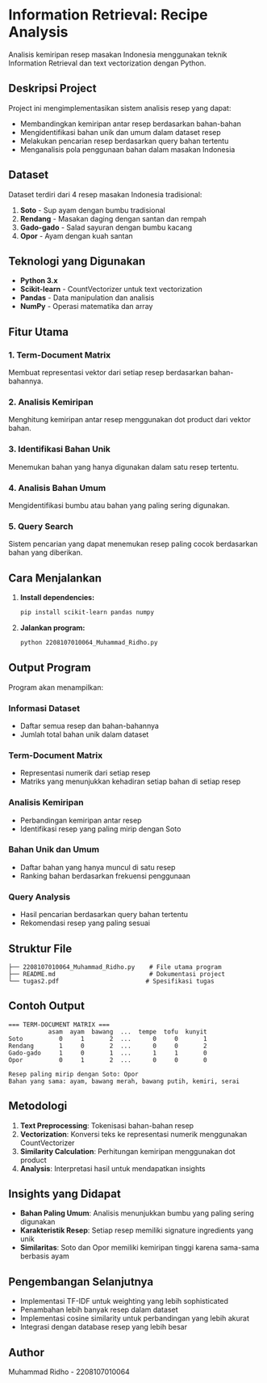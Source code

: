 # Information Retrieval: Recipe Analysis

Analisis kemiripan resep masakan Indonesia menggunakan teknik Information Retrieval dan text vectorization dengan Python.

## Deskripsi Project

Project ini mengimplementasikan sistem analisis resep yang dapat:

- Membandingkan kemiripan antar resep berdasarkan bahan-bahan
- Mengidentifikasi bahan unik dan umum dalam dataset resep
- Melakukan pencarian resep berdasarkan query bahan tertentu
- Menganalisis pola penggunaan bahan dalam masakan Indonesia

## Dataset

Dataset terdiri dari 4 resep masakan Indonesia tradisional:

1. **Soto** - Sup ayam dengan bumbu tradisional
2. **Rendang** - Masakan daging dengan santan dan rempah
3. **Gado-gado** - Salad sayuran dengan bumbu kacang
4. **Opor** - Ayam dengan kuah santan

## Teknologi yang Digunakan

- **Python 3.x**
- **Scikit-learn** - CountVectorizer untuk text vectorization
- **Pandas** - Data manipulation dan analisis
- **NumPy** - Operasi matematika dan array

## Fitur Utama

### 1. Term-Document Matrix

Membuat representasi vektor dari setiap resep berdasarkan bahan-bahannya.

### 2. Analisis Kemiripan

Menghitung kemiripan antar resep menggunakan dot product dari vektor bahan.

### 3. Identifikasi Bahan Unik

Menemukan bahan yang hanya digunakan dalam satu resep tertentu.

### 4. Analisis Bahan Umum

Mengidentifikasi bumbu atau bahan yang paling sering digunakan.

### 5. Query Search

Sistem pencarian yang dapat menemukan resep paling cocok berdasarkan bahan yang diberikan.

## Cara Menjalankan

1. **Install dependencies:**

   ```bash
   pip install scikit-learn pandas numpy
   ```

2. **Jalankan program:**
   ```bash
   python 2208107010064_Muhammad_Ridho.py
   ```

## Output Program

Program akan menampilkan:

### Informasi Dataset

- Daftar semua resep dan bahan-bahannya
- Jumlah total bahan unik dalam dataset

### Term-Document Matrix

- Representasi numerik dari setiap resep
- Matriks yang menunjukkan kehadiran setiap bahan di setiap resep

### Analisis Kemiripan

- Perbandingan kemiripan antar resep
- Identifikasi resep yang paling mirip dengan Soto

### Bahan Unik dan Umum

- Daftar bahan yang hanya muncul di satu resep
- Ranking bahan berdasarkan frekuensi penggunaan

### Query Analysis

- Hasil pencarian berdasarkan query bahan tertentu
- Rekomendasi resep yang paling sesuai

## Struktur File

```
├── 2208107010064_Muhammad_Ridho.py    # File utama program
├── README.md                          # Dokumentasi project
└── tugas2.pdf                        # Spesifikasi tugas
```

## Contoh Output

```
=== TERM-DOCUMENT MATRIX ===
           asam  ayam  bawang  ...  tempe  tofu  kunyit
Soto          0     1       2  ...      0     0       1
Rendang       1     0       2  ...      0     0       2
Gado-gado     1     0       1  ...      1     1       0
Opor          0     1       2  ...      0     0       0

Resep paling mirip dengan Soto: Opor
Bahan yang sama: ayam, bawang merah, bawang putih, kemiri, serai
```

## Metodologi

1. **Text Preprocessing**: Tokenisasi bahan-bahan resep
2. **Vectorization**: Konversi teks ke representasi numerik menggunakan CountVectorizer
3. **Similarity Calculation**: Perhitungan kemiripan menggunakan dot product
4. **Analysis**: Interpretasi hasil untuk mendapatkan insights

## Insights yang Didapat

- **Bahan Paling Umum**: Analisis menunjukkan bumbu yang paling sering digunakan
- **Karakteristik Resep**: Setiap resep memiliki signature ingredients yang unik
- **Similaritas**: Soto dan Opor memiliki kemiripan tinggi karena sama-sama berbasis ayam

## Pengembangan Selanjutnya

- Implementasi TF-IDF untuk weighting yang lebih sophisticated
- Penambahan lebih banyak resep dalam dataset
- Implementasi cosine similarity untuk perbandingan yang lebih akurat
- Integrasi dengan database resep yang lebih besar

## Author

Muhammad Ridho - 2208107010064
